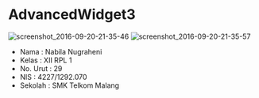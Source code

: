 # AdvancedWidget3
![screenshot_2016-09-20-21-35-46](https://cloud.githubusercontent.com/assets/22174659/18675260/04488630-7f7c-11e6-9c21-c02e5f1630cf.png)
![screenshot_2016-09-20-21-35-57](https://cloud.githubusercontent.com/assets/22174659/18675262/048cfc98-7f7c-11e6-8491-5fc3abdba57c.png)
* Nama : Nabila Nugraheni
* Kelas : XII RPL 1
* No. Urut : 29
* NIS : 4227/1292.070
* Sekolah : SMK Telkom Malang
